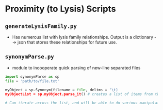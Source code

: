 # Proximity (to Lysis) Scripts

## `generateLysisFamily.py`
* Has numerous list with lysis family relationships. Output is a dictionary --> json that stores these relationships for future use.

## `synonymParse.py`
* module to incooperate quick parsing of new-line separated files
```python
import synonymParse as sp
file = 'path/to/file.txt'

myObject = sp.Synonym(filename = file, delims = '\t)
myObjectList = sp.myObject.parse_it() # creates a list of items from the input file

# Can iterate across the list, and will be able to do various manipulations with it
```